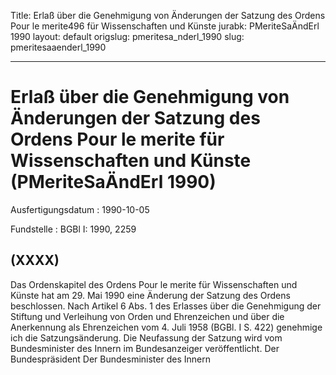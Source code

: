 Title: Erlaß über die Genehmigung von Änderungen der Satzung des Ordens Pour le merite496
  für Wissenschaften und Künste
jurabk: PMeriteSaÄndErl 1990
layout: default
origslug: pmeritesa_nderl_1990
slug: pmeritesaaenderl_1990

---

# Erlaß über die Genehmigung von Änderungen der Satzung des Ordens Pour le merite für Wissenschaften und Künste (PMeriteSaÄndErl 1990)

Ausfertigungsdatum
:   1990-10-05

Fundstelle
:   BGBl I: 1990, 2259



## (XXXX)

Das Ordenskapitel des Ordens Pour le merite für Wissenschaften und
Künste hat am 29. Mai 1990 eine Änderung der Satzung des Ordens
beschlossen.
Nach Artikel 6 Abs. 1 des Erlasses über die Genehmigung der Stiftung
und Verleihung von Orden und Ehrenzeichen und über die Anerkennung als
Ehrenzeichen vom 4. Juli 1958 (BGBl. I S. 422) genehmige ich die
Satzungsänderung. Die Neufassung der Satzung wird vom Bundesminister
des Innern im Bundesanzeiger veröffentlicht.
Der Bundespräsident
Der Bundesminister des Innern


